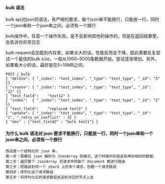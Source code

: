 #### bulk 语法

bulk api对json的语法，有严格的要求，每个json串不能换行，只能放一行，同时一个json串和一个json串之间，必须有一个换行

bulk操作中，任意一个操作失败，是不会影响其他的操作的，但是在返回结果里，会告诉你异常日志

bulk request会加载到内存里，如果太大的话，性能反而会下降，因此需要反复尝试一个最佳的bulk size。一般从1000~5000条数据开始，尝试逐渐增加。另外，如果看大小的话，最好是在5~15MB之间。

````
POST /_bulk
{ "delete": { "_index": "test_index", "_type": "test_type", "_id": "3" }} 
{ "create": { "_index": "test_index", "_type": "test_type", "_id": "12" }}
{ "test_field":    "test12" }
{ "index":  { "_index": "test_index", "_type": "test_type", "_id": "2" }}
{ "test_field":    "replaced test2" }
{ "update": { "_index": "test_index", "_type": "test_type", "_id": "1", "_retry_on_conflict" : 3} }
{ "doc" : {"test_field2" : "bulk test1"} }
````
#### 为什么 bulk 语法对 json 要求不能换行，只能放一行，同时一个json串和一个json串之间，必须有一个换行
````
假设是一个结构化的 json 串，
第一步：需要将 json 解析为 JsonArray 的格式，这个时候内存就会有两份相同的数据。
第二步：遍历整个 JsonArray 对请求中的每个 document 都进行路由
第三步：把路由到同一个 shard 上的多个请求，创建一个请求数组
第四步：序列化这个请求数组
第五步：将序列化后的请求数组发送到对应的节点上去

````


